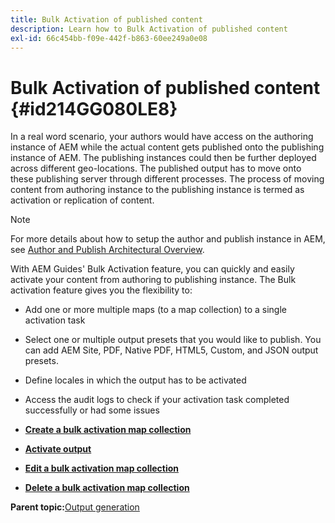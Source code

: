 ```yaml
---
title: Bulk Activation of published content
description: Learn how to Bulk Activation of published content
exl-id: 66c454bb-f09e-442f-b863-60ee249a0e08
---
```

# Bulk Activation of published content {#id214GG080LE8}

In a real word scenario, your authors would have access on the authoring instance of AEM while the actual content gets published onto the publishing instance of AEM. The publishing instances could then be further deployed across different geo-locations. The published output has to move onto these publishing server through different processes. The process of moving content from authoring instance to the publishing instance is termed as activation or replication of content.

>[!NOTE]
>
> For more details about how to setup the author and publish instance in AEM, see [Author and Publish Architectural Overview](https://experienceleague.adobe.com/docs/experience-manager-screens/user-guide/administering/author-publish/author-publish-architecture-overview.html?lang=en#prerequisites).

With AEM Guides' Bulk Activation feature, you can quickly and easily activate your content from authoring to publishing instance. The Bulk activation feature gives you the flexibility to:

-   Add one or more multiple maps \(to a map collection\) to a single activation task

-   Select one or multiple output presets that you would like to publish. You can add AEM Site, PDF, Native PDF, HTML5, Custom, and
JSON output presets.


-   Define locales in which the output has to be activated

-   Access the audit logs to check if your activation task completed successfully or had some issues


-   **[Create a bulk activation map collection](conf-bulk-activation-create-map-collection.md)**  

-   **[Activate output](conf-bulk-activation-publish-map-collection.md)**  

-   **[Edit a bulk activation map collection](conf-bulk-activation-edit-map-collection.md)**  

-   **[Delete a bulk activation map collection](conf-bulk-activation-delete-map-collection.md)**  


**Parent topic:**[Output generation](generate-output.md)
